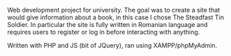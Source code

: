 Web development project for university. 
The goal was to create a site that would give information about a book, in this case I chose The Steadfast Tin Soldier.
In particular the site is fully written in Romanian language and requires users to register or log in before interacting with anything.

Written with PHP and JS (bit of JQuery), ran using XAMPP/phpMyAdmin.

